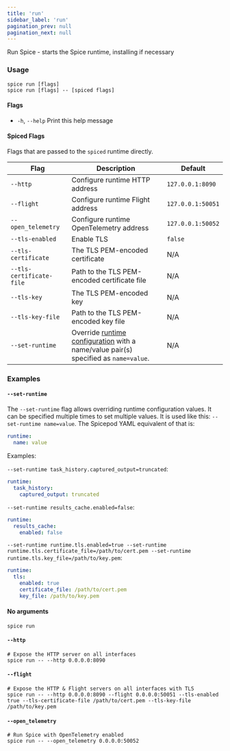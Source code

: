 ```yaml
---
title: 'run'
sidebar_label: 'run'
pagination_prev: null
pagination_next: null
---
```


Run Spice - starts the Spice runtime, installing if necessary

### Usage

```shell
spice run [flags]
spice run [flags] -- [spiced flags]
```

#### Flags

- `-h`, `--help` Print this help message

#### Spiced Flags

Flags that are passed to the `spiced` runtime directly.

| Flag                     | Description                                                                                                                 | Default           |
| ------------------------ | --------------------------------------------------------------------------------------------------------------------------- | ----------------- |
| `--http`                 | Configure runtime HTTP address                                                                                              | `127.0.0.1:8090`  |
| `--flight`               | Configure runtime Flight address                                                                                            | `127.0.0.1:50051` |
| `--open_telemetry`       | Configure runtime OpenTelemetry address                                                                                     | `127.0.0.1:50052` |
| `--tls-enabled`          | Enable TLS                                                                                                                  | `false`           |
| `--tls-certificate`      | The TLS PEM-encoded certificate                                                                                             | N/A               |
| `--tls-certificate-file` | Path to the TLS PEM-encoded certificate file                                                                                | N/A               |
| `--tls-key`              | The TLS PEM-encoded key                                                                                                     | N/A               |
| `--tls-key-file`         | Path to the TLS PEM-encoded key file                                                                                        | N/A               |
| `--set-runtime`          | Override [runtime configuration](/reference/spicepod/index.md#runtime) with a name/value pair(s) specified as `name=value`. | N/A               |

### Examples

#### `--set-runtime`

The `--set-runtime` flag allows overriding runtime configuration values. It can be specified multiple times to set multiple values. It is used like this: `--set-runtime name=value`. The Spicepod YAML equivalent of that is:

```yaml
runtime:
  name: value
```

Examples:

`--set-runtime task_history.captured_output=truncated`:

```yaml
runtime:
  task_history:
    captured_output: truncated
```

`--set-runtime results_cache.enabled=false`:

```yaml
runtime:
  results_cache:
    enabled: false
```

`--set-runtime runtime.tls.enabled=true --set-runtime runtime.tls.certificate_file=/path/to/cert.pem --set-runtime runtime.tls.key_file=/path/to/key.pem`:

```yaml
runtime:
  tls:
    enabled: true
    certificate_file: /path/to/cert.pem
    key_file: /path/to/key.pem
```

#### No arguments

```shell
spice run
```

#### `--http`

```shell
# Expose the HTTP server on all interfaces
spice run -- --http 0.0.0.0:8090
```

#### `--flight`

```shell
# Expose the HTTP & Flight servers on all interfaces with TLS
spice run -- --http 0.0.0.0:8090 --flight 0.0.0.0:50051 --tls-enabled true --tls-certificate-file /path/to/cert.pem --tls-key-file /path/to/key.pem
```

#### `--open_telemetry`

```shell
# Run Spice with OpenTelemetry enabled
spice run -- --open_telemetry 0.0.0.0:50052
```
